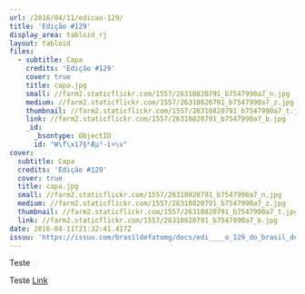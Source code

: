 ```yaml
---
url: /2016/04/11/edicao-129/
title: 'Edição #129'
display_area: tabloid_rj
layout: tabloid
files:
  - subtitle: Capa
    credits: 'Edição #129'
    cover: true
    title: capa.jpg
    small: //farm2.staticflickr.com/1557/26310820791_b7547990a7_n.jpg
    medium: //farm2.staticflickr.com/1557/26310820791_b7547990a7_z.jpg
    thumbnail: //farm2.staticflickr.com/1557/26310820791_b7547990a7_t.jpg
    link: //farm2.staticflickr.com/1557/26310820791_b7547990a7_b.jpg
    _id:
      _bsontype: ObjectID
      id: "W\f\x17§²Æµ³-ì¤\v"
cover:
  subtitle: Capa
  credits: 'Edição #129'
  cover: true
  title: capa.jpg
  small: //farm2.staticflickr.com/1557/26310820791_b7547990a7_n.jpg
  medium: //farm2.staticflickr.com/1557/26310820791_b7547990a7_z.jpg
  thumbnail: //farm2.staticflickr.com/1557/26310820791_b7547990a7_t.jpg
  link: //farm2.staticflickr.com/1557/26310820791_b7547990a7_b.jpg
date: 2016-04-11T21:32:41.417Z
issuu: 'https://issuu.com/brasildefatomg/docs/edi____o_129_do_brasil_de_fato_mina/1?e=9159623/34592734'
---
```

<p>Teste</p>

<p>Teste <a href="http://www.brasildefato.com.br/">Link</a></p>

